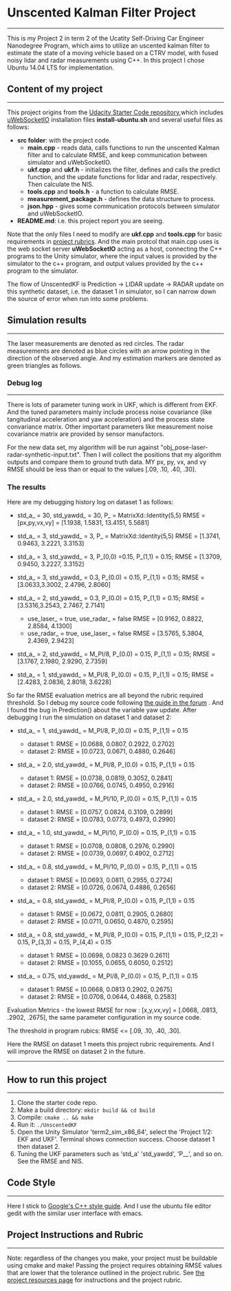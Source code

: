 # Unscented Kalman Filter Project 
---
This is my Project 2 in term 2 of the Ucatity Self-Driving Car Engineer Nanodegree Program, which aims to utilize an uscented kalman filter to estimate the state of a moving vehicle based on a CTRV model, with fused noisy lidar and radar measurements using C++. In this project I chose Ubuntu 14.04 LTS for implementation. 

## Content of my project
---
This project origins from the [Udacity Starter Code repository](https://github.com/udacity/CarND-Unscented-Kalman-Filter-Project),which includes [uWebSocketIO](https://github.com/uWebSockets/uWebSockets) installation files __install-ubuntu.sh__ and several useful files as follows:

- **src folder**: with the project code.
  - **main.cpp** - reads data, calls functions to run the unscented Kalman filter and to calculate RMSE, and keep communication between simulator and uWebSocketIO.
  - **ukf.cpp** and **ukf.h** - initializes the filter, defines and calls the predict function, and the update functions for lidar and radar, respectively. Then calculate the NIS.
  - **tools.cpp** and **tools.h** - a function to calculate RMSE.
  - **measurement_package.h** - defines the data structure to process.
  - **json.hpp** - gives some communication protocols between simulator and uWebSocketIO.
- **README.md**: i.e. this project report you are seeing.

Note that the only files I need to modify are **ukf.cpp** and **tools.cpp** for basic requirements in [project rubrics](https://review.udacity.com/#!/rubrics/783/view). And the main protcol that main.cpp uses is the web socket server **uWebSocketIO** acting as a host, connecting the C++ programs to the Unity simulator, where the input values is provided by the simulator to the c++ program, and output values provided by the c++ program to the simulator.

The flow of UnscentedKF is Prediction -> LIDAR update -> RADAR update on this synthetic dataset, i.e. the dataset 1 in simulator, so I can narrow down the source of error when run into some problems.

## Simulation results
---
The laser measurements are denoted as red circles. The radar measurements are denoted as blue circles with an arrow pointing in the direction of the observed angle. And my estimation markers are denoted as green triangles as follows.

### Debug log
---
There is lots of parameter tuning work in UKF, which is different from EKF. And the tuned parameters mainly include process noise covariance (like tangitudinal acceleration and yaw acceleration) and the process state convariance matrix. Other important parameters like measurement noise covariance matrix are provided by sensor manufactors.  

For the new data set, my algorithm will be run against "obj_pose-laser-radar-synthetic-input.txt". Then I will collect the positions that my algorithm outputs and compare them to ground truth data. MY px, py, vx, and vy RMSE should be less than or equal to the values [.09, .10, .40, .30]. 

### The results

Here are my debugging history log on dataset 1 as follows:

-  std_a_ = 30, std_yawdd_ = 30, P_ = MatrixXd::Identity(5,5)   RMSE = [px,py,vx,vy] = [1.1938, 1.5831, 13.4151, 5.5681]

-  std_a_ = 3, std_yawdd_ = 3, P_ = MatrixXd::Identity(5,5) RMSE = [1.3741, 0.9463, 3.2221, 3.3153]

-  std_a_ = 3, std_yawdd_ = 3, P_(0,0) =0.15, P_(1,1) = 0.15;   RMSE = [1.3709, 0.9450, 3.2227, 3.3152]

-  std_a_ = 3, std_yawdd_ = 0.3, P_(0.0) = 0.15, P_(1,1) = 0.15; RMSE = [3.0633,3.3002, 2.4796, 2.8060]

-  std_a_ = 2, std_yawdd_ = 0.3, P_(0.0) = 0.15, P_(1,1) = 0.15; RMSE = [3.5316,3.2543, 2.7467, 2.7141]
   - use_laser_ = true, use_radar_ = false RMSE = [0.9162, 0.8822, 2.8584, 4.1300]
   - use_radar_ = true, use_laser_ = false RMSE = [3.5765, 5.3804, 2.4369, 2.9423]
   
-  std_a_ = 2, std_yawdd_ = M_PI/8, P_(0.0) = 0.15, P_(1,1) = 0.15; RMSE = [3.1767, 2.1980, 2.9290, 2.7359]

-  std_a_ = 1, std_yawdd_ = M_PI/8, P_(0.0) = 0.15, P_(1,1) = 0.15; RMSE = [2.4283, 2.0836, 2.8018, 3.6228]

So far the RMSE evaluation metrics are all beyond the rubric required threshold. So I debug my source code following [the guide in the forum](https://discussions.udacity.com/t/how-to-use-predicted-sigma-points-from-predict-function-in-update-steps/322286/22) . And I found the bug in Prediction() about the variable yaw update. After debugging I run the simulation on dataset 1 and dataset 2:

-  std_a_ = 1, std_yawdd_ = M_PI/8, P_(0.0) = 0.15, P_(1,1) = 0.15
   - dataset 1: RMSE = [0.0688, 0.0807, 0.2922, 0.2702]
   - dataset 2: RMSE = [0.0723, 0.0671, 0.4880, 0.2646]

-  std_a_ = 2.0, std_yawdd_ = M_PI/8, P_(0.0) = 0.15, P_(1,1) = 0.15
   - dataset 1: RMSE = [0.0738, 0.0819, 0.3052, 0.2841]
   - dataset 2: RMSE = [0.0766, 0.0745, 0.4950, 0.2916]

-  std_a_ = 2.0, std_yawdd_ = M_PI/10, P_(0.0) = 0.15, P_(1,1) = 0.15
   - dataset 1: RMSE = [0.0757, 0.0824, 0.3109, 0.2899]
   - dataset 2: RMSE = [0.0783, 0.0773, 0.4973, 0.2990]
   
-  std_a_ = 1.0, std_yawdd_ = M_PI/10, P_(0.0) = 0.15, P_(1,1) = 0.15
   - dataset 1: RMSE = [0.0708, 0.0808, 0.2976, 0.2990]
   - dataset 2: RMSE = [0.0739, 0.0697, 0.4902, 0.2712]
   
-  std_a_ = 0.8, std_yawdd_ = M_PI/10, P_(0.0) = 0.15, P_(1,1) = 0.15
   - dataset 1: RMSE = [0.0693, 0.0811, 0.2955, 0.2724]
   - dataset 2: RMSE = [0.0726, 0.0674, 0.4886, 0.2656] 

-  std_a_ = 0.8, std_yawdd_ = M_PI/8, P_(0.0) = 0.15, P_(1,1) = 0.15
   - dataset 1: RMSE = [0.0672, 0.0811, 0.2905, 0.2680]
   - dataset 2: RMSE = [0.0711, 0.0650, 0.4870, 0.2595]
   
-  std_a_ = 0.8, std_yawdd_ = M_PI/8, P_(0.0) = 0.15, P_(1,1) = 0.15, P_(2,2) = 0.15, P_(3,3) = 0.15, P_(4,4) = 0.15
   - dataset 1: RMSE =  [0.0698, 0.0823 0.3629 0.2611]
   - dataset 2: RMSE = [0.1055, 0.0655, 0.6050, 0.2512]

-  std_a_ = 0.75, std_yawdd_ = M_PI/8, P_(0.0) = 0.15, P_(1,1) = 0.15
   - dataset 1: RMSE = [0.0668, 0.0813 0.2902, 0.2675]
   - dataset 2: RMSE = [0.0708, 0.0644, 0.4868, 0.2583]

Evaluation Metrics - the lowest RMSE for now : [x,y,vx,vy] = [.0668, .0813, .2902, .2675], the same parameter configuration in my source code.

The threshold in program rubics: RMSE <=  [.09, .10, .40, .30].

Here the RMSE on dataset 1 meets this project rubric requirements. And I will improve the RMSE on dataset 2 in the future. 

---

## How to run this project
---

1. Clone the starter code repo.
2. Make a build directory: `mkdir build && cd build`
3. Compile: `cmake .. && make` 
4. Run it: `./UnscentedKF `
5. Open the Unity Simulator 'term2_sim_x86_64', select the 'Project 1/2: EKF and UKF'. Terminal shows connection success. Choose dataset 1 then dataset 2.
6. Tuning the UKF parameters such as 'std_a'  'std_yawdd', 'P__', and so on. See the RMSE and NIS.


## Code Style
---
Here I stick to [Google's C++ style guide](https://google.github.io/styleguide/cppguide.html). And I use the ubuntu file editor gedit with the similar user interface with emacs. 


## Project Instructions and Rubric
---

Note: regardless of the changes you make, your project must be buildable using cmake and make! Passing the project requires obtaining RMSE values that are lower that the tolerance outlined in the project rubric. See [the project resources page](https://classroom.udacity.com/nanodegrees/nd013/parts/40f38239-66b6-46ec-ae68-03afd8a601c8/modules/0949fca6-b379-42af-a919-ee50aa304e6a/lessons/daf3dee8-7117-48e8-a27a-fc4769d2b954/concepts/bbeb991a-bebd-4c1f-a590-0ef0ccdd48d6) for instructions and the project rubric.
